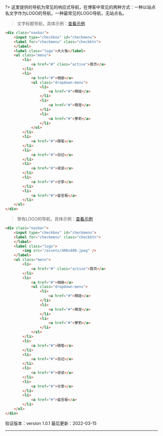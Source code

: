 ?> 这里提供的导航为常见的响应式导航，在博客中常见的两种方式：一种以站点名文字作为LOGO的导航，一种最常见的LOGO导航，无站点名。

> 文字标题导航，具体示例：[查看示例](https://www.blogui.cn/design/view.html?pageurl=https://www.blogui.cn/examples/component-navbar-1.html)

```html
<div class="navbar">
    <input type="checkbox" id="checkmenu">
    <label for="checkmenu" class="checkbtn">
    </label>
    <label class="logo">大火兔</label>
    <ul class="menu">
        <li>
            <a href="#" class="active">首页</a>
        </li>
        <li>
            <a href="#">相册</a>
            <ul class="dropdown-menu">
                <li>
                    <a href="#">萌娃</a>
                </li>
                <li>
                    <a href="#">萌宠</a>
                </li>
                <li>
                    <a href="#">萝莉</a>
                </li>
            </ul>
        </li>
        <li>
            <a href="#">随笔</a>
        </li>
        <li>
            <a href="#">日记</a>
        </li>
        <li>
            <a href="#">说说</a>
        </li>
        <li>
            <a href="#">分享</a>
        </li>
        <li>
            <a href="#">留言板</a>
        </li>
    </ul>
</div>
```

> 带有LOGO的导航，具体示例：[查看示例](https://www.blogui.cn/design/view.html?pageurl=https://www.blogui.cn/examples/component-navbar-2.html)

```html
<div class="navbar">
    <input type="checkbox" id="checkmenu">
    <label for="checkmenu" class="checkbtn">
    </label>
    <label class="logo">
        <img src="/assets/400x400.jpeg" />
    </label>
    <ul class="menu">
        <li>
            <a href="#" class="active">首页</a>
        </li>
        <li>
            <a href="#">相册</a>
            <ul class="dropdown-menu">
                <li>
                    <a href="#">萌娃</a>
                </li>
                <li>
                    <a href="#">萌宠</a>
                </li>
                <li>
                    <a href="#">萝莉</a>
                </li>
            </ul>
        </li>
        <li>
            <a href="#">随笔</a>
        </li>
        <li>
            <a href="#">日记</a>
        </li>
        <li>
            <a href="#">说说</a>
        </li>
        <li>
            <a href="#">分享</a>
        </li>
        <li>
            <a href="#">留言板</a>
        </li>
    </ul>
</div>
```

验证版本：version 1.0.1
最后更新：2022-03-15

---
